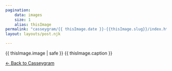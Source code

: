 ```yaml
---
pagination: 
    data: images
    size: 1
    alias: thisImage
permalink: "casseygram/{{ thisImage.date }}-{{thisImage.slug}}/index.html"    
layout: layouts/post.njk

---
```


{{ thisImage.image | safe }}
{{ thisImage.caption }}

<p><a href="{{ '/casseygram' | url }}"><span aria-hidden="true">← </span>Back to Casseygram</a></p>
